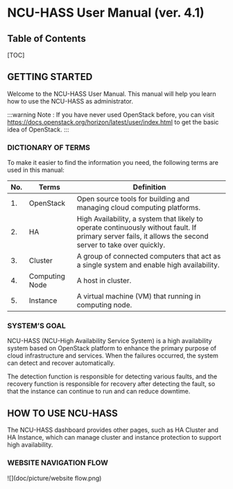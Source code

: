 # NCU-HASS User Manual (ver. 4.1)


## Table of Contents

[TOC]

## GETTING STARTED
Welcome to the NCU-HASS User Manual. This manual will help you learn how to use the NCU-HASS as administrator.

:::warning
Note : If you have never used OpenStack before, you can visit https://docs.openstack.org/horizon/latest/user/index.html to get the basic idea of OpenStack.
:::

### DICTIONARY OF TERMS
To make it easier to find the information you need, the following terms are used in this manual:

| No. | Terms          | Definition |
|-----|----------------|------------|
| 1.  | OpenStack      | Open source tools for building and managing cloud computing platforms. |
| 2.  | HA             | High Availability, a system that likely to operate continuously without fault. If primary server fails, it allows the second server to take over quickly. |
| 3.  | Cluster        | A group of connected computers that act as a single system and enable high availability. |
| 4.  | Computing Node | A host in cluster. |
| 5.  | Instance       | A virtual machine (VM) that running in computing node. |

### SYSTEM’S GOAL
NCU-HASS (NCU-High Availability Service System) is a high availability system based on OpenStack platform to enhance the primary purpose of cloud infrastructure and services. When the failures occurred, the system can detect and recover automatically.

The detection function is responsible for detecting various faults, and the recovery function is responsible for recovery after detecting the fault, so that the instance can continue to run and can reduce downtime.

## HOW TO USE NCU-HASS
The NCU-HASS dashboard provides other pages, such as HA Cluster and HA Instance, which can manage cluster and instance protection to support high availability.

### WEBSITE NAVIGATION FLOW
![](doc/picture/website flow.png)




